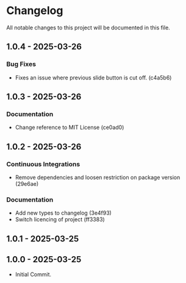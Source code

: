 <!--- BEGIN HEADER -->
# Changelog

All notable changes to this project will be documented in this file.
<!--- END HEADER -->

## 1.0.4 - 2025-03-26

### Bug Fixes

* Fixes an issue where previous slide button is cut off. (c4a5b6)

## 1.0.3 - 2025-03-26

### Documentation

* Change reference to MIT License (ce0ad0)

## 1.0.2 - 2025-03-26

### Continuous Integrations

* Remove dependencies and loosen restriction on package version (29e6ae)

### Documentation

* Add new types to changelog (3e4f93)
* Switch licencing of project (ff3383)

## 1.0.1 - 2025-03-25

## 1.0.0 - 2025-03-25

- Initial Commit.

